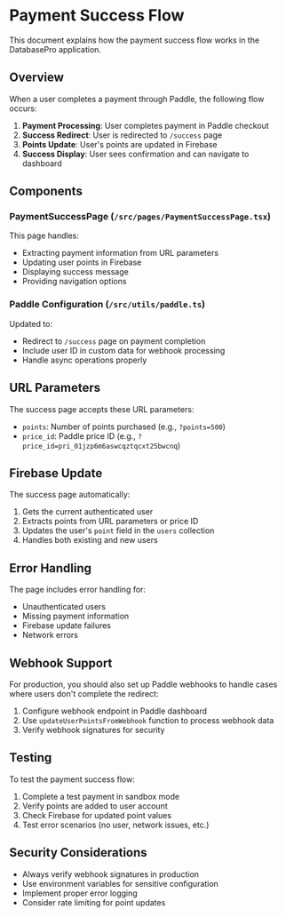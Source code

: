 # Payment Success Flow

This document explains how the payment success flow works in the DatabasePro application.

## Overview

When a user completes a payment through Paddle, the following flow occurs:

1. **Payment Processing**: User completes payment in Paddle checkout
2. **Success Redirect**: User is redirected to `/success` page
3. **Points Update**: User's points are updated in Firebase
4. **Success Display**: User sees confirmation and can navigate to dashboard

## Components

### PaymentSuccessPage (`/src/pages/PaymentSuccessPage.tsx`)

This page handles:
- Extracting payment information from URL parameters
- Updating user points in Firebase
- Displaying success message
- Providing navigation options

### Paddle Configuration (`/src/utils/paddle.ts`)

Updated to:
- Redirect to `/success` page on payment completion
- Include user ID in custom data for webhook processing
- Handle async operations properly

## URL Parameters

The success page accepts these URL parameters:
- `points`: Number of points purchased (e.g., `?points=500`)
- `price_id`: Paddle price ID (e.g., `?price_id=pri_01jzp6m6aswcqztqcxt25bwcnq`)

## Firebase Update

The success page automatically:
1. Gets the current authenticated user
2. Extracts points from URL parameters or price ID
3. Updates the user's `point` field in the `users` collection
4. Handles both existing and new users

## Error Handling

The page includes error handling for:
- Unauthenticated users
- Missing payment information
- Firebase update failures
- Network errors

## Webhook Support

For production, you should also set up Paddle webhooks to handle cases where users don't complete the redirect:

1. Configure webhook endpoint in Paddle dashboard
2. Use `updateUserPointsFromWebhook` function to process webhook data
3. Verify webhook signatures for security

## Testing

To test the payment success flow:

1. Complete a test payment in sandbox mode
2. Verify points are added to user account
3. Check Firebase for updated point values
4. Test error scenarios (no user, network issues, etc.)

## Security Considerations

- Always verify webhook signatures in production
- Use environment variables for sensitive configuration
- Implement proper error logging
- Consider rate limiting for point updates 
